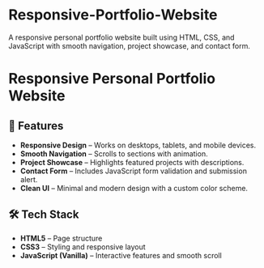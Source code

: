 # Responsive-Portfolio-Website
A responsive personal portfolio website built using HTML, CSS, and JavaScript with smooth navigation, project showcase, and contact form.
# Responsive Personal Portfolio Website



## 🌟 Features
- **Responsive Design** – Works on desktops, tablets, and mobile devices.
- **Smooth Navigation** – Scrolls to sections with animation.
- **Project Showcase** – Highlights featured projects with descriptions.
- **Contact Form** – Includes JavaScript form validation and submission alert.
- **Clean UI** – Minimal and modern design with a custom color scheme.

## 🛠 Tech Stack
- **HTML5** – Page structure
- **CSS3** – Styling and responsive layout
- **JavaScript (Vanilla)** – Interactive features and smooth scroll



